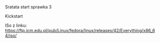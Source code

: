 Sratata start sprawka 3 

Kickstart

ISo z linku:
https://ftp.icm.edu.pl/pub/Linux/fedora/linux/releases/42/Everything/x86_64/iso/

